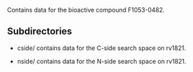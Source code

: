 Contains data for the bioactive compound F1053-0482.

## Subdirectories

- cside/ contains data for the C-side search space on rv1821.

- nside/ contains data for the N-side search space on rv1821.

